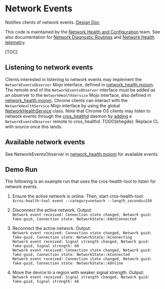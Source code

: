 # Network Events

Notifies clients of network events. [Design Doc]

This code is maintained by the [Network Health and Configuration] team. See also
documentation for [Network Diagnostic Routines] and [Network Health telemetry].

[TOC]

## Listening to network events

Clients interested in listening to network events may implement the
`NetworkEventsObserver` Mojo interface, defined in [network_health.mojom]. The
remote end of the `NetworkEventsObserver` interface must be added as an observer
to the `NetworkHealthService` Mojo interface, also defined in
[network_health.mojom]. Chrome clients can interact with the
`NetworkHealthService` Mojo interface by using the global
[NetworkHealthService] class. Note that Chrome OS clients may listen to
network events through the [cros_healthd] daemon by [adding] a
`NetworkEventsObserver` remote to cros_healthd. TODO(khegde): Replace CL with
source once this lands.

## Available network events

See NetworkEventsObserver in [network_health.mojom] for available events.

## Demo Run

The following is an example run that uses the cros-health-tool to listen for
network events.

1. Ensure the active network is online. Then, start cros-health-tool:\
`$cros-health-tool event --category=network --length_seconds=150`

2. Disconnect the active network. Output:\
`Network event received: Connection state changed, Network guid: fake-guid, Connection state: NetworkState::kNotConnected`

3. Reconnect the active network. Output:\
`Network event received: Connection state changed, Network guid: fake-guid, Connection state: NetworkState::kConnecting`\
`Network event received: Signal strength changed, Network guid: fake-guid, Signal strength: 60`\
`Network event received: Connection state changed, Network guid: fake-guid, Connection state: NetworkState::kConnected`\
`Network event received: Connection state changed, Network guid: fake-guid, Connection state: NetworkState::kOnline`

4. Move the device to a region with weaker signal strength. Output:\
`Network event received: Signal strength changed, Network guid: fake-guid, Signal strength: 48`

[Design Doc]: https://docs.google.com/document/d/18ehcBF2iC1rZDo9AV79-qJ5KUfSGIUeqX0bLDRD3XHI/edit?usp=sharing&resourcekey=0-1mYPArwll_OTBaKgQ1qeDw
[Network Health and Configuration]: https://docs.google.com/document/d/10DSy-jZXaRo9I9aq1UqERy76t7HkgGvInWk57pHEkzg
[Network Diagnostic Routines]: https://source.chromium.org/chromium/chromium/src/+/main:chrome/browser/ash/net/network_diagnostics/README.md
[Network Health telemetry]: https://source.chromium.org/chromium/chromium/src/+/main:ash/services/network_health/public/mojom/network_health.mojom
[network_health.mojom]: https://source.chromium.org/chromiumos/chromiumos/codesearch/+/main:src/platform2/diagnostics/mojo/network_health.mojom
[NetworkHealthService]: https://source.chromium.org/chromium/chromium/src/+/main:chrome/browser/ash/net/network_health/network_health_service.h
[cros_healthd]: https://source.chromium.org/chromiumos/chromiumos/codesearch/+/main:src/platform2/diagnostics/cros_healthd/
[adding]: https://chromium-review.googlesource.com/c/chromiumos/platform2/+/2627331/8/diagnostics/mojo/cros_healthd.mojom#465

